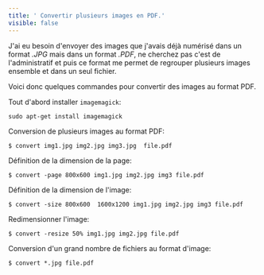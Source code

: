 ```yaml
---
title: ' Convertir plusieurs images en PDF.'
visible: false
---
```


J'ai eu besoin d'envoyer des images que j'avais déjà numérisé dans un format *.JPG*  mais dans un format *.PDF*, ne cherchez pas c'est de l'administratif et puis ce format me permet de regrouper plusieurs images ensemble et dans un seul fichier.

Voici donc quelques commandes pour convertir des images au format PDF.

Tout d'abord installer `imagemagick`:

    sudo apt-get install imagemagick

Conversion de plusieurs images au format PDF:

    $ convert img1.jpg img2.jpg img3.jpg  file.pdf 

Définition de la dimension de la page:

    $ convert -page 800x600 img1.jpg img2.jpg img3 file.pdf

Définition de la dimension de l'image:

    $ convert -size 800x600  1600x1200 img1.jpg img2.jpg img3 file.pdf

Redimensionner l'image:

    $ convert -resize 50% img1.jpg img2.jpg file.pdf

Conversion d'un grand nombre de fichiers au format d'image:

    $ convert *.jpg file.pdf
